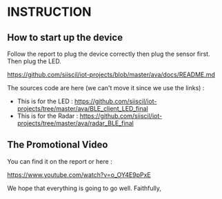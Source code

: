 # INSTRUCTION


## How to start up the device

Follow the report to plug the device correctly then plug the sensor first.
Then plug the LED.

https://github.com/siiscil/iot-projects/blob/master/ava/docs/README.md

The sources code are here (we can't move it since we use the links) :
- This is for the LED : https://github.com/siiscil/iot-projects/tree/master/ava/BLE_client_LED_final
- This is for the Radar : https://github.com/siiscil/iot-projects/tree/master/ava/radar_BLE_final

## The Promotional Video

You can find it on the report or here :

https://www.youtube.com/watch?v=o_OY4E9pPxE


We hope that everything is going to go well.
Faithfully,


